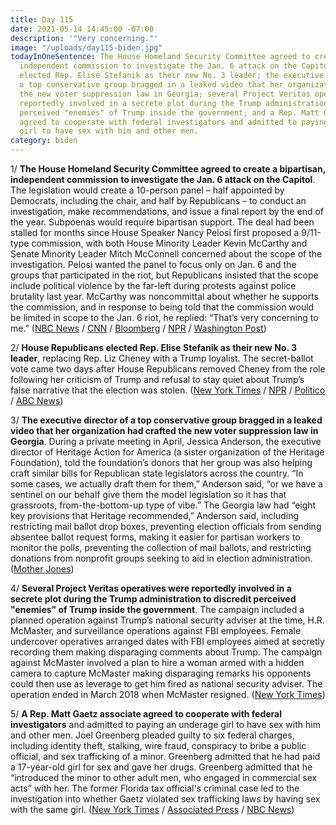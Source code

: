 ```yaml
---
title: Day 115
date: 2021-05-14 14:45:00 -07:00
description: '"Very concerning."'
image: "/uploads/day115-biden.jpg"
todayInOneSentence: The House Homeland Security Committee agreed to create a bipartisan,
  independent commission to investigate the Jan. 6 attack on the Capitol; House Republicans
  elected Rep. Elise Stefanik as their new No. 3 leader; the executive director of
  a top conservative group bragged in a leaked video that her organization had crafted
  the new voter suppression law in Georgia; several Project Veritas operatives were
  reportedly involved in a secrete plot during the Trump administration to discredit
  perceived "enemies" of Trump inside the government; and a Rep. Matt Gaetz associate
  agreed to cooperate with federal investigators and admitted to paying an underage
  girl to have sex with him and other men.
category: biden
---
```


1/ **The House Homeland Security Committee agreed to create a bipartisan, independent commission to investigate the Jan. 6 attack on the Capitol**. The legislation would create a 10-person panel – half appointed by Democrats, including the chair, and half by Republicans – to conduct an investigation, make recommendations, and issue a final report by the end of the year. Subpoenas would require bipartisan support. The deal had been stalled for months since House Speaker Nancy Pelosi first proposed a 9/11-type commission, with both House Minority Leader Kevin McCarthy and Senate Minority Leader Mitch McConnell concerned about the scope of the investigation. Pelosi wanted the panel to focus only on Jan. 6 and the groups that participated in the riot, but Republicans insisted that the scope include political violence by the far-left during protests against police brutality last year. McCarthy was noncommittal about whether he supports the commission, and in response to being told that the commission would be limited in scope to the Jan. 6 riot, he replied: “That’s very concerning to me.” ([NBC News](https://www.nbcnews.com/politics/congress/congressional-leaders-reach-deal-jan-6-commission-n1267363) / [CNN](https://www.cnn.com/2021/05/14/politics/january-6-commission-agreement/) / [Bloomberg](https://www.bloomberg.com/news/articles/2021-05-14/deal-reached-for-bipartisan-commission-on-jan-6-capitol-riot?sref=MIBMEEoj) / [NPR](https://www.npr.org/2021/05/14/996822835/house-lawmakers-reach-bipartisan-deal-on-panel-to-investigate-jan-6-attack) / [Washington Post](https://www.washingtonpost.com/politics/2021/05/14/joe-biden-live-updates/#link-RM2YLMD5UFEQFOWHATLHWWOX4I))

2/ **House Republicans elected Rep. Elise Stefanik as their new No. 3 leader**, replacing Rep. Liz Cheney with a Trump loyalist. The secret-ballot vote came two days after House Republicans removed Cheney from the role following her criticism of Trump and refusal to stay quiet about Trump’s false narrative that the election was stolen. ([New York Times](https://www.nytimes.com/2021/05/14/us/politics/house-republicans-stefanik-cheney.html) / [NPR](https://www.npr.org/2021/05/14/996540840/new-yorks-elise-stefanik-installed-as-new-gop-conference-chair) / [Politico](https://www.politico.com/news/2021/05/14/stefanik-voted-in-as-house-gops-new-no-3-leader-488312) / [ABC News](https://abcnews.go.com/Politics/house-republicans-elect-elise-stefanik-leadership-replace-liz/story?id=77687357))

3/ **The executive director of a top conservative group bragged in a leaked video that her organization had crafted the new voter suppression law in Georgia**. During a private meeting in April, Jessica Anderson, the executive director of Heritage Action for America (a sister organization of the Heritage Foundation), told the foundation’s donors that her group was also helping craft similar bills for Republican state legislators across the country. “In some cases, we actually draft them for them,” Anderson said, “or we have a sentinel on our behalf give them the model legislation so it has that grassroots, from-the-bottom-up type of vibe.” The Georgia law had “eight key provisions that Heritage recommended,” Anderson said, including restricting mail ballot drop boxes, preventing election officials from sending absentee ballot request forms, making it easier for partisan workers to monitor the polls, preventing the collection of mail ballots, and restricting donations from nonprofit groups seeking to aid in election administration. ([Mother Jones](https://www.motherjones.com/politics/2021/05/heritage-foundation-dark-money-voter-suppression-laws/))

4/ **Several Project Veritas operatives were reportedly involved in a secrete plot during the Trump administration to discredit perceived "enemies" of Trump inside the government**. The campaign included a planned operation against Trump’s national security adviser at the time, H.R. McMaster, and surveillance operations against FBI employees. Female undercover operatives arranged dates with FBI employees aimed at secretly recording them making disparaging comments  about Trump. The campaign against McMaster involved a plan to hire a woman armed with a hidden camera to capture McMaster making disparaging remarks his opponents could then use as leverage to get him fired as national security adviser. The operation ended in March 2018 when McMaster resigned. ([New York Times](https://www.nytimes.com/2021/05/13/us/politics/mcmaster-fbi-trump-project-veritas.html))

5/ **A Rep. Matt Gaetz associate agreed to cooperate with federal investigators** and admitted to paying an underage girl to have sex with him and other men. Joel Greenberg pleaded guilty to six federal charges, including identity theft, stalking, wire fraud, conspiracy to bribe a public official, and sex trafficking of a minor. Greenberg admitted that he had paid a 17-year-old girl for sex and gave her drugs. Greenberg admitted that he “introduced the minor to other adult men, who engaged in commercial sex acts” with her. The former Florida tax official's criminal case led to the investigation into whether Gaetz violated sex trafficking laws by having sex with the same girl. ([New York Times](https://www.nytimes.com/2021/05/14/us/politics/joel-greenberg-matt-gaetz.html) / [Associated Press](https://apnews.com/article/greenberg-gaetz-investigation-sex-trafficking-596299907a6a4db09554cdf4a59d8ef7) / [NBC News](https://www.nbcnews.com/politics/politics-news/matt-gaetz-associate-will-cooperate-federal-investigators-part-guilty-plea-n1267412))